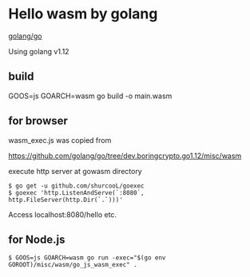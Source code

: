 Hello wasm by golang
==================

[golang/go](https://github.com/golang/go/wiki/WebAssembly)

Using golang v1.12

## build
GOOS=js GOARCH=wasm go build -o main.wasm

## for browser
wasm_exec.js was copied from

https://github.com/golang/go/tree/dev.boringcrypto.go1.12/misc/wasm

execute http server at gowasm directory
```
$ go get -u github.com/shurcooL/goexec
$ goexec 'http.ListenAndServe(`:8080`, http.FileServer(http.Dir(`.`)))'
```

Access localhost:8080/hello etc.

## for Node.js

```
$ GOOS=js GOARCH=wasm go run -exec="$(go env GOROOT)/misc/wasm/go_js_wasm_exec" .
```